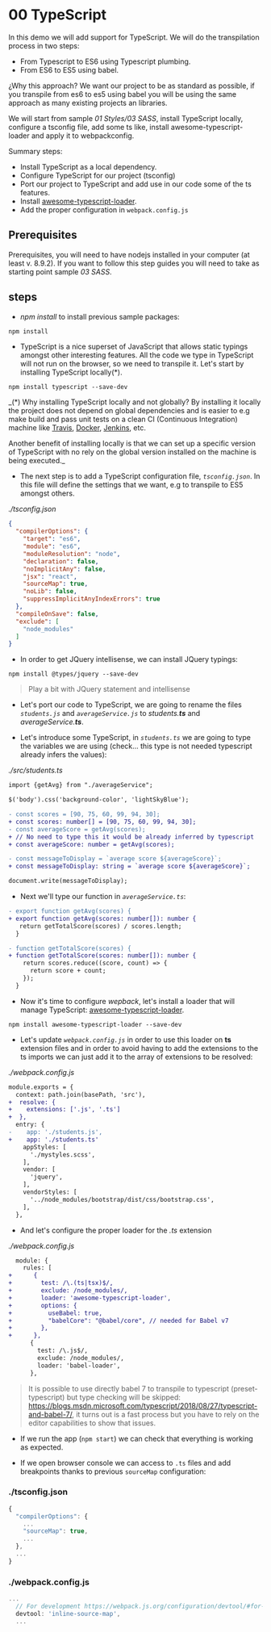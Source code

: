 # 00 TypeScript

In this demo we will add support for TypeScript. We will do the transpilation process in two steps:
  - From Typescript to ES6 using Typescript plumbing.
  - From ES6 to ES5 using babel.

¿Why this approach? We want our project to be as standard as possible, if you transpile from es6 to es5
using babel you will be using the same approach as many existing projects an libraries.

We will start from sample _01 Styles/03 SASS_, install TypeScript locally,
configure a tsconfig file, add some ts like, install awesome-typescript-loader and apply it to webpackconfig.

Summary steps: 
 - Install TypeScript as a local dependency.
 - Configure TypeScript for our project (tsconfig)
 - Port our project to TypeScript and add use in our code some of the ts features.
 - Install [awesome-typescript-loader](https://github.com/s-panferov/awesome-typescript-loader).
 - Add the proper configuration in `webpack.config.js`

## Prerequisites

Prerequisites, you will need to have nodejs installed in your computer (at least v. 8.9.2). If you want to follow this step guides you will need to take as starting point sample _03 SASS_.

## steps

- _npm install_ to install previous sample packages:

```bash
npm install
```

- TypeScript is a nice superset of JavaScript that allows static typings amongst other interesting features. All the code we type in TypeScript will not run on the browser, so we need to transpile it. Let's start by installing TypeScript locally(\*).

```
npm install typescript --save-dev
```

_(*) Why installing TypeScript locally and not globally? By installing it locally the project does not depend on global dependencies and is easier to e.g make build and pass unit tests on a clean CI (Continuous Integration) machine like [Travis](https://travis-ci.org/), [Docker](https://www.docker.com/), [Jenkins](https://jenkins.io/), etc.

Another benefit of installing locally is that we can set up a specific version of TypeScript with no rely on the global version installed on the machine is being executed._

- The next step is to add a TypeScript configuration file, *`tsconfig.json`*.
In this file will define the settings that we want, e.g to transpile to ES5 amongst others.

_./tsconfig.json_

```json
{
  "compilerOptions": {
    "target": "es6",
    "module": "es6",
    "moduleResolution": "node",
    "declaration": false,
    "noImplicitAny": false,
    "jsx": "react",
    "sourceMap": true,
    "noLib": false,
    "suppressImplicitAnyIndexErrors": true
  },
  "compileOnSave": false,
  "exclude": [
    "node_modules"
  ]
}
```

- In order to get JQuery intellisense, we can install JQuery typings:

```
npm install @types/jquery --save-dev
```

> Play a bit with JQuery statement and intellisense

- Let's port our code to TypeScript, we are going to rename the files *`students.js`* and *`averageService.js`* to _students.**ts**_ and _averageService.**ts**_.


- Let's introduce some TypeScript, in *`students.ts`* we are going to type the
variables we are using (check... this type is not needed typescript
already infers the values):

_./src/students.ts_
```diff
import {getAvg} from "./averageService";

$('body').css('background-color', 'lightSkyBlue');

- const scores = [90, 75, 60, 99, 94, 30];
+ const scores: number[] = [90, 75, 60, 99, 94, 30];
- const averageScore = getAvg(scores);
+ // No need to type this it would be already inferred by typescript
+ const averageScore: number = getAvg(scores);

- const messageToDisplay = `average score ${averageScore}`;
+ const messageToDisplay: string = `average score ${averageScore}`;

document.write(messageToDisplay);
```

- Next we'll type our function in *`averageService.ts`*:

```diff
- export function getAvg(scores) {
+ export function getAvg(scores: number[]): number {
   return getTotalScore(scores) / scores.length;
  }

- function getTotalScore(scores) {
+ function getTotalScore(scores: number[]): number {
    return scores.reduce((score, count) => {
      return score + count;
    });
  }
```

- Now it's time to configure *wepback*, let's install a loader that will manage
TypeScript: [awesome-typescript-loader](https://github.com/s-panferov/awesome-typescript-loader).

```
npm install awesome-typescript-loader --save-dev
```

- Let's update *`webpack.config.js`* in order to use this loader on **ts** extension files and in order to avoid having to add the extensions to the ts imports we can just add it to the array of extensions to be resolved:

_./webpack.config.js_
```diff
module.exports = {
  context: path.join(basePath, 'src'),
+  resolve: {
+    extensions: ['.js', '.ts']
+  },  
  entry: {
-    app: './students.js',
+    app: './students.ts'
    appStyles: [
      './mystyles.scss',
    ],
    vendor: [
      'jquery',
    ],
    vendorStyles: [
      '../node_modules/bootstrap/dist/css/bootstrap.css',
    ],
  },
```

- And let's configure the proper loader for the _.ts_ extension

_./webpack.config.js_
```diff
  module: {
    rules: [
+      {
+        test: /\.(ts|tsx)$/,
+        exclude: /node_modules/,
+        loader: 'awesome-typescript-loader',
+        options: {
+          useBabel: true,
+          "babelCore": "@babel/core", // needed for Babel v7
+        },
+      },
      {
        test: /\.js$/,
        exclude: /node_modules/,
        loader: 'babel-loader',
      },
```

> It is possible to use directly babel 7 to transpile to typescript (preset-typescript) but type checking will be skipped:
https://blogs.msdn.microsoft.com/typescript/2018/08/27/typescript-and-babel-7/, it turns out is a fast process but you
have to rely on the editor capabilities to show that issues.

- If we run the app (`npm start`) we can check that everything is working as expected.

- If we open browser console we can access to `.ts` files and add breakpoints thanks to previous `sourceMap` configuration:

### ./tsconfig.json
```javascript
{
  "compilerOptions": {
    ...
    "sourceMap": true,
    ...
  },
  ...
}

```

### ./webpack.config.js
```javascript
...
  // For development https://webpack.js.org/configuration/devtool/#for-development
  devtool: 'inline-source-map',
  ...

```